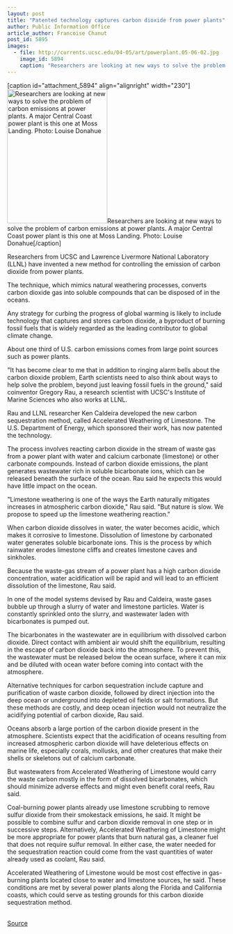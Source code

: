 ```yaml
---
layout: post
title: "Patented technology captures carbon dioxide from power plants"
author: Public Information Office
article_author: Francoise Chanut
post_id: 5895
images:
  - file: http://currents.ucsc.edu/04-05/art/powerplant.05-06-02.jpg
    image_id: 5894
    caption: "Researchers are looking at new ways to solve the problem of carbon emissions at power plants. A major Central Coast power plant is this one at Moss Landing. Photo: Louise Donahue"
---
```


[caption id="attachment_5894" align="alignright" width="230"]<a href="http://dev-ucsc-news.pantheonsite.io/wp-content/uploads/2005/06/powerplant.05-06-02.jpg"><img class="size-full wp-image-5894" src="http://dev-ucsc-news.pantheonsite.io/wp-content/uploads/2005/06/powerplant.05-06-02.jpg" alt="Researchers are looking at new ways to solve the problem of carbon emissions at power plants. A major Central Coast power plant is this one at Moss Landing. Photo: Louise Donahue" width="230" height="308" /></a>Researchers are looking at new ways to solve the problem of carbon emissions at power plants. A major Central Coast power plant is this one at Moss Landing. Photo: Louise Donahue[/caption]
<a name="content" id="content"></a>
<p>
  Researchers from UCSC and Lawrence Livermore National Laboratory (LLNL) have invented a new method for controlling the emission of carbon dioxide from power plants.
</p>
<p>
  The technique, which mimics natural weathering processes, converts carbon dioxide gas into soluble compounds that can be disposed of in the oceans.<br>
</p>
<p>
  Any strategy for curbing the progress of global warming is likely to include technology that captures and stores carbon dioxide, a byproduct of burning fossil fuels that is widely regarded as the leading contributor to global climate change.
</p>
<p>
  About one third of U.S. carbon emissions comes from large point sources such as power plants.<br>
</p>
<p>
  "It has become clear to me that in addition to ringing alarm bells about the carbon dioxide problem, Earth scientists need to also think about ways to help solve the problem, beyond just leaving fossil fuels in the ground," said coinventor Gregory Rau, a research scientist with UCSC's Institute of Marine Sciences who also works at LLNL.<br>
</p>
<p>
  Rau and LLNL researcher Ken Caldeira developed the new carbon sequestration method, called Accelerated Weathering of Limestone. The U.S. Department of Energy, which sponsored their work, has now patented the technology.<br>
</p>
<p>
  The process involves reacting carbon dioxide in the stream of waste gas from a power plant with water and calcium carbonate (limestone) or other carbonate compounds. Instead of carbon dioxide emissions, the plant generates wastewater rich in soluble bicarbonate ions, which can be released beneath the surface of the ocean. Rau said he expects this would have little impact on the ocean.<br>
</p>
<p>
  "Limestone weathering is one of the ways the Earth naturally mitigates increases in atmospheric carbon dioxide," Rau said. "But nature is slow. We propose to speed up the limestone weathering reaction."<br>
</p>
<p>
  When carbon dioxide dissolves in water, the water becomes acidic, which makes it corrosive to limestone. Dissolution of limestone by carbonated water generates soluble bicarbonate ions. This is the process by which rainwater erodes limestone cliffs and creates limestone caves and sinkholes.<br>
</p>
<p>
  Because the waste-gas stream of a power plant has a high carbon dioxide concentration, water acidification will be rapid and will lead to an efficient dissolution of the limestone, Rau said.<br>
</p>
<p>
  In one of the model systems devised by Rau and Caldeira, waste gases bubble up through a slurry of water and limestone particles. Water is constantly sprinkled onto the slurry, and wastewater laden with bicarbonates is pumped out.<br>
</p>
<p>
  The bicarbonates in the wastewater are in equilibrium with dissolved carbon dioxide. Direct contact with ambient air would shift the equilibrium, resulting in the escape of carbon dioxide back into the atmosphere. To prevent this, the wastewater must be released below the ocean surface, where it can mix and be diluted with ocean water before coming into contact with the atmosphere.<br>
</p>
<p>
  Alternative techniques for carbon sequestration include capture and purification of waste carbon dioxide, followed by direct injection into the deep ocean or underground into depleted oil fields or salt formations. But these methods are costly, and deep ocean injection would not neutralize the acidifying potential of carbon dioxide, Rau said.<br>
</p>
<p>
  Oceans absorb a large portion of the carbon dioxide present in the atmosphere. Scientists expect that the acidification of oceans resulting from increased atmospheric carbon dioxide will have deleterious effects on marine life, especially corals, mollusks, and other creatures that make their shells or skeletons out of calcium carbonate.<br>
</p>
<p>
  But wastewaters from Accelerated Weathering of Limestone would carry the waste carbon mostly in the form of dissolved bicarbonates, which should minimize adverse effects and might even benefit coral reefs, Rau said.<br>
</p>
<p>
  Coal-burning power plants already use limestone scrubbing to remove sulfur dioxide from their smokestack emissions, he said. It might be possible to combine sulfur and carbon dioxide removal in one step or in successive steps. Alternatively, Accelerated Weathering of Limestone might be more appropriate for power plants that burn natural gas, a cleaner fuel that does not require sulfur removal. In either case, the water needed for the sequestration reaction could come from the vast quantities of water already used as coolant, Rau said.<br>
</p>
<p>
  Accelerated Weathering of Limestone would be most cost effective in gas-burning plants located close to water and limestone sources, he said. These conditions are met by several power plants along the Florida and California coasts, which could serve as testing grounds for this carbon dioxide sequestration method.<br>
  <br>
</p>
<p><a href="http://www1.ucsc.edu/currents/04-05/06-06/06-06/emissions%20copy%201.asp" title="Permalink to emissions%20copy%201">Source</a></p>
